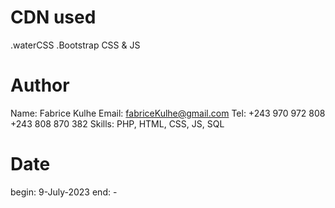 # CDN used
.waterCSS
.Bootstrap CSS & JS

# Author
Name: Fabrice Kulhe
Email: fabriceKulhe@gmail.com
Tel:  +243 970 972 808
      +243 808 870 382
Skills: PHP, HTML, CSS, JS, SQL

# Date
begin: 9-July-2023
end: -

